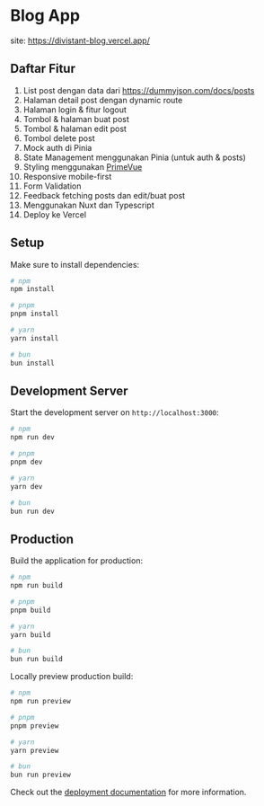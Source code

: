 # Blog App

site: https://divistant-blog.vercel.app/

## Daftar Fitur

1. List post dengan data dari https://dummyjson.com/docs/posts
2. Halaman detail post dengan dynamic route
3. Halaman login & fitur logout
4. Tombol & halaman buat post
5. Tombol & halaman edit post
6. Tombol delete post
7. Mock auth di Pinia
8. State Management menggunakan Pinia (untuk auth & posts)
9. Styling menggunakan [PrimeVue](https://primevue.org/)
10. Responsive mobile-first
11. Form Validation
12. Feedback fetching posts dan edit/buat post
13. Menggunakan Nuxt dan Typescript
14. Deploy ke Vercel

## Setup

Make sure to install dependencies:

```bash
# npm
npm install

# pnpm
pnpm install

# yarn
yarn install

# bun
bun install
```

## Development Server

Start the development server on `http://localhost:3000`:

```bash
# npm
npm run dev

# pnpm
pnpm dev

# yarn
yarn dev

# bun
bun run dev
```

## Production

Build the application for production:

```bash
# npm
npm run build

# pnpm
pnpm build

# yarn
yarn build

# bun
bun run build
```

Locally preview production build:

```bash
# npm
npm run preview

# pnpm
pnpm preview

# yarn
yarn preview

# bun
bun run preview
```

Check out the [deployment documentation](https://nuxt.com/docs/getting-started/deployment) for more information.
